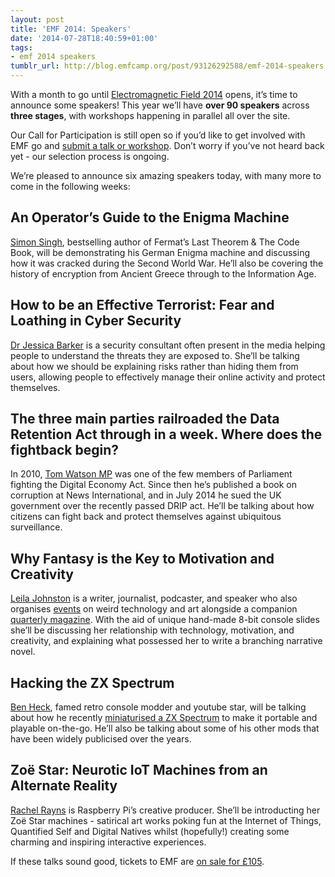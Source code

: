 ```yaml
---
layout: post
title: 'EMF 2014: Speakers'
date: '2014-07-28T18:40:59+01:00'
tags:
- emf 2014 speakers
tumblr_url: http://blog.emfcamp.org/post/93126292588/emf-2014-speakers
---
```

With a month to go until [Electromagnetic Field 2014](https://emfcamp.org) opens, it’s time to announce some speakers! This year we’ll have **over 90 speakers** across **three stages**, with workshops happening in parallel all over the site.

Our Call for Participation is still open so if you’d like to get involved with EMF go and [submit a talk or workshop](https://emfcamp.org/cfp). Don’t worry if you’ve not heard back yet - our selection process is ongoing.

We’re pleased to announce six amazing speakers today, with many more to come in the following weeks:

## An Operator’s Guide to the Enigma Machine

[Simon Singh](https://simonsingh.net/), bestselling author of Fermat’s Last Theorem & The Code Book, will be demonstrating his German Enigma machine and discussing how it was cracked during the Second World War. He’ll also be covering the history of encryption from Ancient Greece through to the Information Age.

## How to be an Effective Terrorist: Fear and Loathing in Cyber Security
[Dr Jessica Barker](http://cyber.uk/dr-jessica-barker/) is a security consultant often present in the media helping people to understand the threats they are exposed to. She’ll be talking about how we should be explaining risks rather than hiding them from users, allowing people to effectively manage their online activity and protect themselves.

## The three main parties railroaded the Data Retention Act through in a week. Where does the fightback begin?
In 2010, [Tom Watson MP](https://twitter.com/tom_watson) was one of the few members of Parliament fighting the Digital Economy Act. Since then he’s published a book on corruption at News International, and in July 2014 he sued the UK government over the recently passed DRIP act. He’ll be talking about how citizens can fight back and protect themselves against ubiquitous surveillance.

## Why Fantasy is the Key to Motivation and Creativity
[Leila Johnston](http://finalbullet.com/) is a writer, journalist, podcaster, and speaker who also organises [events](http://www.hackcircus.com/events/) on weird technology and art alongside a companion [quarterly magazine](http://www.hackcircus.com/lookinside/). With the aid of unique hand-made 8-bit console slides she’ll be discussing her relationship with technology, motivation, and creativity, and explaining what possessed her to write a branching narrative novel.

## Hacking the ZX Spectrum
[Ben Heck](https://en.wikipedia.org/wiki/Benjamin_Heckendorn), famed retro console modder and youtube star, will be talking about how he recently [miniaturised a ZX Spectrum](https://www.youtube.com/watch?v=6GcwcyL9LgM) to make it portable and playable on-the-go. He’ll also be talking about some of his other mods that have been widely publicised over the years.

## Zoë Star: Neurotic IoT Machines from an Alternate Reality
[Rachel Rayns](https://twitter.com/RachelRayns) is Raspberry Pi’s creative producer. She’ll be introducting her Zoë Star machines - satirical art works poking fun at the Internet of Things, Quantified Self and Digital Natives whilst (hopefully!) creating some charming and inspiring interactive experiences.

If these talks sound good, tickets to EMF are [on sale for £105](https://www.emfcamp.org/).
